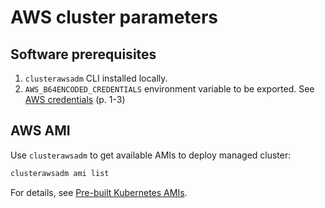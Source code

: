 # AWS cluster parameters

## Software prerequisites

1. `clusterawsadm` CLI installed locally.
2. `AWS_B64ENCODED_CREDENTIALS` environment variable to be exported.
See [AWS credentials](credentials.md#aws-credentials-configuration) (p. 1-3)

## AWS AMI

Use `clusterawsadm` to get available AMIs to deploy managed cluster:

```bash
clusterawsadm ami list
```

For details, see [Pre-built Kubernetes AMIs](https://cluster-api-aws.sigs.k8s.io/topics/images/built-amis.html).
